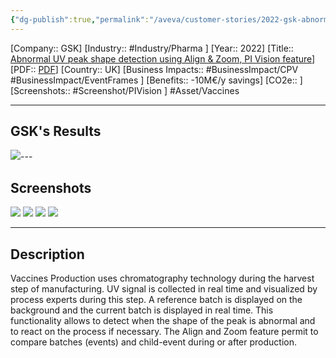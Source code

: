 ```yaml
---
{"dg-publish":true,"permalink":"/aveva/customer-stories/2022-gsk-abnormal-uv-peak-shape-detection-using-align-and-zoom-pi-vision-feature/","dgPassFrontmatter":true}
---
```


[Company:: GSK]
[Industry:: #Industry/Pharma ]
[Year:: 2022]
[Title:: [Abnormal UV peak shape detection using Align & Zoom, PI Vision feature](https://resources.osisoft.com/presentations/abnormal-uv-peak-shape-detection-using-align-and-zoom--pi-vision-feature---gsk/)]
[PDF:: [PDF](https://cdn.osisoft.com/osi/presentations/2022-AVEVA-Amsterdam/UC22EU-D2LS080-GSK-Colocouris-Abnormal-UV-peak-shape-detection.pdf)]
[Country:: UK]
[Business Impacts:: #BusinessImpact/CPV #BusinessImpact/EventFrames ]
[Benefits:: -10M€/y savings]
[CO2e:: ]
[Screenshots:: #Screenshot/PIVision ] 
#Asset/Vaccines   

---
## GSK's Results
![](https://i.imgur.com/9RuwGwx.png)---
## Screenshots
![](https://i.imgur.com/SucZMhe.png)
![](https://i.imgur.com/anJHnEe.png)
![](https://i.imgur.com/7r1ciro.png)
![](https://i.imgur.com/TT1npOH.png)

---
## Description
Vaccines Production uses chromatography technology during the harvest step of manufacturing. UV signal is collected in real time and visualized by process experts during this step. A reference batch is displayed on the background and the current batch is displayed in real time. This functionality allows to detect when the shape of the peak is abnormal and to react on the process if necessary. The Align and Zoom feature permit to compare batches (events) and child-event during or after production.